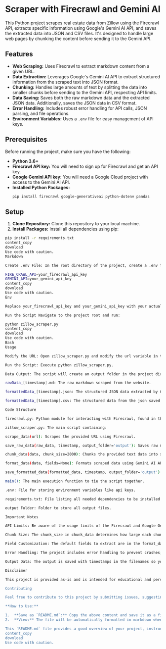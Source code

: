 # Scraper with Firecrawl and Gemini AI

This Python project scrapes real estate data from Zillow using the Firecrawl API, extracts specific information using Google's Gemini AI API, and saves the extracted data into JSON and CSV files. It's designed to handle large web pages by chunking the content before sending it to the Gemini API.

## Features

-   **Web Scraping:** Uses Firecrawl to extract markdown content from a given URL.
-   **Data Extraction:** Leverages Google's Gemini AI API to extract structured information from the scraped text into JSON format.
-   **Chunking:** Handles large amounts of text by splitting the data into smaller chunks before sending to the Gemini API, respecting API limits.
-   **Data Saving:** Saves both the raw markdown data and the extracted JSON data. Additionally, saves the JSON data in CSV format.
-   **Error Handling:** Includes robust error handling for API calls, JSON parsing, and file operations.
-   **Environment Variables:** Uses a `.env` file for easy management of API keys.

## Prerequisites

Before running the project, make sure you have the following:

-   **Python 3.6+**
-   **Firecrawl API key:** You will need to sign up for Firecrawl and get an API key.
-   **Google Gemini API key:** You will need a Google Cloud project with access to the Gemini AI API.
-   **Installed Python Packages:**
    ```bash
    pip install firecrawl google-generativeai python-dotenv pandas
    ```

## Setup

1.  **Clone Repository:** Clone this repository to your local machine.
2.  **Install Packages:** Install all dependencies using pip:
   ```bash
   pip install -r requirements.txt
content_copy
download
Use code with caution.
Markdown

Create .env File: In the root directory of the project, create a .env file and add your API keys:

FIRE_CRAWL_API=your_firecrawl_api_key
GEMINI_API=your_gemini_api_key
content_copy
download
Use code with caution.
Env

Replace your_firecrawl_api_key and your_gemini_api_key with your actual API keys.

Run the Script Navigate to the project root and run:

python zillow_scraper.py
content_copy
download
Use code with caution.
Bash
Usage

Modify the URL: Open zillow_scraper.py and modify the url variable in the main() function to the Zillow page you want to scrape.

Run the Script: Execute python zillow_scraper.py.

Data Output: The script will create an output folder in the project directory, which will contain the following files:

rawData_[timestamp].md: The raw markdown scraped from the website.

formattedData_[timestamp].json: The structured JSON data extracted by Gemini AI.

formattedData_[timestamp].csv: The structured data from the json saved as a CSV file.

Code Structure

firecrawl.py: Python module for interacting with Firecrawl, found in the firecrawl folder.

zillow_scraper.py: The main script containing:

scrape_data(url): Scrapes the provided URL using Firecrawl.

save_raw_data(raw_data, timestamp, output_folder='output'): Saves raw markdown data to a file.

chunk_data(data, chunk_size=2000): Chunks the provided text data into smaller pieces for processing with the API.

format_data(data, fields=None): Formats scraped data using Gemini AI API.

save_formatted_data(formatted_data, timestamp, output_folder='output'): Saves formatted data to JSON and CSV files.

main(): The main execution function to tie the script together.

.env: File for storing environment variables like api keys.

requirements.txt: File listing all needed dependencies to be installed with pip.

output Folder: Folder to store all output files.

Important Notes

API Limits: Be aware of the usage limits of the Firecrawl and Google Gemini APIs. The free tiers are limited. If you hit the limits you will need to wait or upgrade your account.

Chunk Size: The chunk_size in chunk_data determines how large each chunk of text sent to the Gemini API is. You can adjust this based on the size and structure of the page.

Field Customization: The default fields to extract are in the format_data() function. You can change the fields list to customize what information you want to extract.

Error Handling: The project includes error handling to prevent crashes; however, it might not cover all edge cases. Monitor the console for any warnings or error messages.

Output Data: The output is saved with timestamps in the filenames so you can track different runs of the script.

Disclaimer

This project is provided as-is and is intended for educational and personal use. Please use it responsibly, adhering to the terms of service for both Firecrawl and Google's Gemini API. Scraping data may be subject to website terms, so be aware of the restrictions of scraping sites you do not own.

Contributing

Feel free to contribute to this project by submitting issues, suggesting improvements, or creating pull requests.

**How to Use:**

1.  **Save as `README.md`:** Copy the above content and save it as a file named `README.md` in the root directory of your project.
2.  **View:** The file will be automatically formatted in markdown when viewed on GitHub, GitLab, or similar platforms.

This `README.md` file provides a good overview of your project, instructions for setting it up, and a clear description of how to use it. Let me know if you have any more questions!
content_copy
download
Use code with caution.
